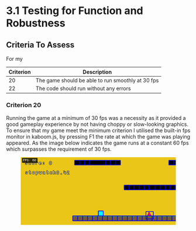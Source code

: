 # 3.1 Testing for Function and Robustness

## Criteria To Assess

For my&#x20;

| Criterion | Description                                       |
| --------- | ------------------------------------------------- |
| 20        | The game should be able to run smoothly at 30 fps |
| 22        | The code should run without any errors            |

### Criterion 20

Running the game at a minimum of 30 fps was a necessity as it provided a good gameplay experience by not having choppy or slow-looking graphics. To ensure that my game meet the minimum criterion I utilised the built-in fps monitor in kaboom.js, by pressing F1 the rate at which the game was playing appeared. As the image below indicates the game runs at a constant 60 fps which surpasses the requirement of 30 fps.&#x20;

<figure><img src="../.gitbook/assets/image (2) (4).png" alt=""><figcaption></figcaption></figure>

